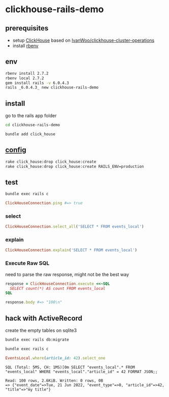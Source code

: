 # clickhouse-rails-demo

## prerequisites

- setup [ClickHouse](https://clickhouse.com/) based on [IvanWoo/clickhouse-cluster-operations](https://github.com/IvanWoo/clickhouse-cluster-operations)
- install [rbenv](https://github.com/rbenv/rbenv)

## env

```sh
rbenv install 2.7.2
rbenv local 2.7.2
gem install rails -v 6.0.4.3
rails _6.0.4.3_ new clickhouse-rails-demo
```

## install

go to the rails app folder

```sh
cd clickhouse-rails-demo
```

```sh
bundle add click_house
```

## [config](https://github.com/shlima/click_house#using-with-rails)

```sh
rake click_house:drop click_house:create
rake click_house:drop click_house:create RAILS_ENV=production
```

## test

```sh
bundle exec rails c
```

```ruby
ClickHouseConnection.ping #=> true
```

### select

```ruby
ClickHouseConnection.select_all('SELECT * FROM events_local')
```

### explain

```ruby
ClickHouseConnection.explain('SELECT * FROM events_local')
```

### Execute Raw SQL

need to parse the raw response, might not be the best way

```ruby
response = ClickHouseConnection.execute <<~SQL
  SELECT count(*) AS count FROM events_local
SQL

response.body #=> "100\n"
```

## hack with ActiveRecord

create the empty tables on sqlite3

```sh
bundle exec rails db:migrate
```

```sh
bundle exec rails c
```

```ruby
EventsLocal.where(article_id: 42).select_one
```

```
SQL (Total: 5MS, CH: 1MS)[0m SELECT "events_local".* FROM "events_local" WHERE "events_local"."article_id" = 42 FORMAT JSON;;
                                                                                                                             Read: 100 rows, 2.6KiB. Written: 0 rows, 0B
=> {"event_date"=>Tue, 21 Jun 2022, "event_type"=>0, "article_id"=>42, "title"=>"my title"}
```
